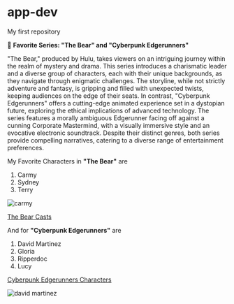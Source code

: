 # app-dev
My first repository

🌟 **Favorite Series: "The Bear" and "Cyberpunk Edgerunners"**

"The Bear," produced by Hulu, takes viewers on an intriguing journey within the realm of mystery and drama. This series introduces a charismatic leader and a diverse group of characters, each with their unique backgrounds, as they navigate through enigmatic challenges. The storyline, while not strictly adventure and fantasy, is gripping and filled with unexpected twists, keeping audiences on the edge of their seats. In contrast, "Cyberpunk Edgerunners" offers a cutting-edge animated experience set in a dystopian future, exploring the ethical implications of advanced technology. The series features a morally ambiguous Edgerunner facing off against a cunning Corporate Mastermind, with a visually immersive style and an evocative electronic soundtrack. Despite their distinct genres, both series provide compelling narratives, catering to a diverse range of entertainment preferences.

My Favorite Characters in **"The Bear"** are
1. Carmy
2. Sydney
3. Terry
   
![carmy](https://github.com/Kotaro1201/app-dev/assets/151726540/9b7a54fe-5853-496a-9599-bef97b48bf59)


[The Bear Casts](https://collider.com/the-bear-cast-character-guide-jeremy-allen-white/)

And for **"Cyberpunk Edgerunners"** are
1. David Martinez
2. Gloria
3. Ripperdoc
4. Lucy
   
[Cyberpunk Edgerunners Characters](https://gamerant.com/strongest-characters-cyberpunk-edgerunners/)

![david martinez](https://github.com/Kotaro1201/app-dev/assets/151726540/7ff9cc2e-24a9-47d8-a218-1efbeddde21d)




